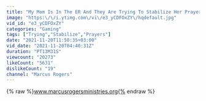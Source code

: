 ```yaml
---
title: "My Mom Is In The ER And They Are Trying To Stabilize Her Prayers Needed"
image: "https:\/\/i.ytimg.com\/vi\/e3_yCDFOxZY\/hqdefault.jpg"
vid_id: "e3_yCDFOxZY"
categories: "Gaming"
tags: ["Trying","Stabilize","Prayers"]
date: "2021-11-20T11:50:35+03:00"
vid_date: "2021-11-20T04:40:31Z"
duration: "PT13M31S"
viewcount: "20273"
likeCount: "5631"
dislikeCount: "19"
channel: "Marcus Rogers"
---
```

{% raw %}www.marcusrogersministries.org{% endraw %}
